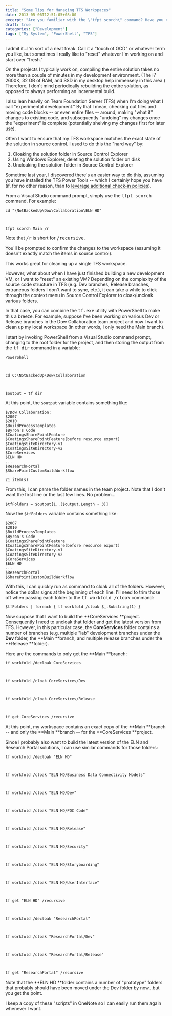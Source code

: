 ```yaml
---
title: "Some Tips for Managing TFS Workspaces"
date: 2013-05-06T12:51:05+08:00
excerpt: "Are you familiar with the \"tfpt scorch\" command? Have you ever used PowerShell to quickly cloak/uncloak folders in your TFS workspaces? If not, here are a couple of tips that could save you a little time."
draft: true
categories: ["Development"]
tags: ["My System", "PowerShell", "TFS"]
---
```


I admit it...I'm sort of a neat freak. Call it a "touch of OCD" or whatever term you like, but sometimes I really like to "reset" whatever I'm working on and start over "fresh."

On the projects I typically work on, compiling the entire solution takes no more than a couple of minutes in my development environment. (The i7 2600K, 32 GB of RAM, and SSD in my desktop help immensely in this area.) Therefore, I don't mind periodically rebuilding the entire solution, as opposed to always performing an incremental build.

I also lean heavily on Team Foundation Server (TFS) when I'm doing what I call "experimental development." By that I mean, checking out files and moving code blocks -- or even entire files -- around, making "what if" changes to existing code, and subsequently "undoing" my changes once the "experiment" is complete (potentially shelving my changes first for later use).

Often I want to ensure that my TFS workspace matches the exact state of the solution in source control. I used to do this the "hard way" by:

1. Cloaking the solution folder in Source Control Explorer
2. Using Windows Explorer, deleting the solution folder on disk
3. Uncloaking the solution folder in Source Control Explorer


Sometime last year, I discovered there's an easier way to do this, assuming you have installed the TFS Power Tools -- which I certainly hope you have (if, for no other reason, than to[leverage additional check-in policies](/blog/jjameson/2009/10/31/recommended-check-in-policies-for-team-foundation-server)).

From a Visual Studio command prompt, simply use the <kbd>tfpt scorch</kbd> command. For example:

  


    cd "\NotBackedUp\Dow\Collaboration\ELN HD"



    tfpt scorch Main /r



Note that <kbd>/r</kbd> is short for <kbd>/recursive</kbd>.

You'll be prompted to confirm the changes to the workspace (assuming it doesn't exactly match the items in source control).

This works great for cleaning up a single TFS workspace.

However, what about when I have just finished building a new development VM, or I want to "reset" an existing VM? Depending on the complexity of the source code structure in TFS (e.g. Dev branches, Release branches, extraneous folders I don't want to sync, etc.), it can take a while to click through the context menu in Source Control Explorer to cloak/uncloak various folders.

In that case, you can combine the <kbd>tf.exe</kbd> utility with PowerShell to make this a breeze. For example, suppose I've been working on various Dev or Release branches in the Dow Collaboration team project and now I want to clean up my local workspace (in other words, I only need the Main branch).

I start by invoking PowerShell from a Visual Studio command prompt, changing to the root folder for the project, and then storing the output from the<kbd>tf dir</kbd> command in a variable:

  
  


    PowerShell



    cd C:\NotBackedUp\Dow\Collaboration



    $output = tf dir



At this point, the `$output` variable contains something like:



    $/Dow Collaboration:
    $2007
    $2010
    $BuildProcessTemplates
    $Byron's Code
    $CoatingsSharePointFeature
    $CoatingsSharePointFeature(before resource export)
    $CoatingsSiteDirectory-v1
    $CoatingsSiteDirectory-v2
    $CoreServices
    $ELN HD
    ...
    $ResearchPortal
    $SharePointCustomBuildWorkflow
    
    21 item(s)



From this, I can parse the folder names in the team project. Note that I don't want the first line or the last few lines. No problem...



    $tfFolders = $output[1..($output.Length - 3)]



Now the `$tfFolders` variable contains something like:



    $2007
    $2010
    $BuildProcessTemplates
    $Byron's Code
    $CoatingsSharePointFeature
    $CoatingsSharePointFeature(before resource export)
    $CoatingsSiteDirectory-v1
    $CoatingsSiteDirectory-v2
    $CoreServices
    $ELN HD
    ...
    $ResearchPortal
    $SharePointCustomBuildWorkflow



With this, I can quickly run as command to cloak all of the folders. However, notice the dollar signs at the beginning of each line. I'll need to trim those off when passing each folder to the <kbd>tf workfold /cloak</kbd> command:



    $tfFolders | foreach { tf workfold /cloak $_.Substring(1) }



Now suppose that I want to build the **CoreServices **project. Consequently I need to uncloak that folder and get the latest version from TFS. However, in this particular case, the **CoreServices** folder contains a number of branches (e.g. multiple "lab" development branches under the**Dev** folder, the **Main **branch, and multiple release branches under the **Release **folder).

Here are the commands to only get the **Main **branch:

  
  
  


    tf workfold /decloak CoreServices



    tf workfold /cloak CoreServices/Dev



    tf workfold /cloak CoreServices/Release



    tf get CoreServices /recursive



At this point, my workspace contains an exact copy of the **Main**branch -- and only the **Main **branch -- for the**CoreServices **project.

Since I probably also want to build the latest version of the ELN and Research Portal solutions, I can use similar commands for those folders:

  
  
  
  
  
  
  
  
  
  
  
  
  


    tf workfold /decloak "ELN HD"



    tf workfold /cloak "ELN HD/Business Data Connectivity Models"



    tf workfold /cloak "ELN HD/Dev"



    tf workfold /cloak "ELN HD/POC Code"



    tf workfold /cloak "ELN HD/Release"



    tf workfold /cloak "ELN HD/Security"



    tf workfold /cloak "ELN HD/Storyboarding"



    tf workfold /cloak "ELN HD/UserInterface"



    tf get "ELN HD" /recursive



    tf workfold /decloak "ResearchPortal"



    tf workfold /cloak "ResearchPortal/Dev"



    tf workfold /cloak "ResearchPortal/Release"



    tf get "ResearchPortal" /recursive



Note that the **ELN HD **folder contains a number of "prototype" folders that probably should have been moved under the Dev folder by now...but you get the point.

I keep a copy of these "scripts" in OneNote so I can easily run them again whenever I want.

